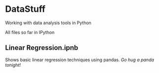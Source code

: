 # DataStuff
Working with data analysis tools in Python

All files so far in IPython

## Linear Regression.ipnb 

Shows basic linear regression techniques using pandas. *Go hug a panda tonight!*
